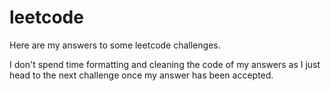 # leetcode

Here are my answers to some leetcode challenges. 

I don't spend time formatting and cleaning the code of my answers as I just head to the next challenge once my answer has been accepted.
